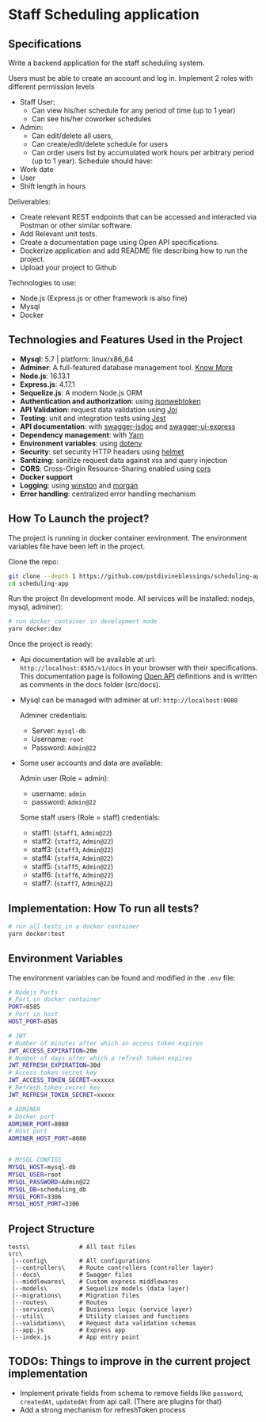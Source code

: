 # Staff Scheduling application

## Specifications

Write a backend application for the staff scheduling system.

Users must be able to create an account and log in.
Implement 2 roles with different permission levels
-  Staff User:
    - Can view his/her schedule for any period of time (up to 1 year)
    - Can see his/her coworker schedules
-  Admin:
    - Can edit/delete all users,
    - Can create/edit/delete schedule for users
    - Can order users list by accumulated work hours per arbitrary period (up to 1 year).
Schedule should have:
- Work date
- User
- Shift length in hours

Deliverables:
- Create relevant REST endpoints that can be accessed and interacted via Postman or other similar software.
- Add Relevant unit tests. 
- Create a documentation page using Open API specifications.
- Dockerize application and add README file describing how to run the project.
- Upload your project to Github

Technologies to use:
- Node.js (Express.js or other framework is also fine)
- Mysql
- Docker



## Technologies and Features Used in the Project

- **Mysql**: 5.7 | platform: linux/x86_64
- **Adminer**: A full-featured database management tool. [Know More](https://www.adminer.org/)
- **Node.js**: 16.13.1 
- **Express.js**: 4.17.1 
- **Sequelize.js**: A modern Node.js ORM
- **Authentication and authorization**: using [jsonwebtoken](https://www.npmjs.com/package/jsonwebtoken)
- **API Validation**: request data validation using [Joi](https://github.com/hapijs/joi)
- **Testing**: unit and integration tests using [Jest](https://jestjs.io)
- **API documentation**: with [swagger-jsdoc](https://github.com/Surnet/swagger-jsdoc) and [swagger-ui-express](https://github.com/scottie1984/swagger-ui-express)
- **Dependency management**: with [Yarn](https://yarnpkg.com)
- **Environment variables**: using [dotenv](https://github.com/motdotla/dotenv)
- **Security**: set security HTTP headers using [helmet](https://helmetjs.github.io)
- **Santizing**: sanitize request data against xss and query injection
- **CORS**: Cross-Origin Resource-Sharing enabled using [cors](https://github.com/expressjs/cors)
- **Docker support**
- **Logging**: using [winston](https://github.com/winstonjs/winston) and [morgan](https://github.com/expressjs/morgan)
- **Error handling**: centralized error handling mechanism



## How To Launch the project? 

The project is running in docker container environment. The environment variables file have been left in the project.

Clone the repo:

```bash
git clone --depth 1 https://github.com/pstdivineblessings/scheduling-app.git
cd scheduling-app
```

Run the project (In development mode. All services will be installed: nodejs, mysql, adminer):

```bash
# run docker container in development mode
yarn docker:dev

```

Once the project is ready:

- Api documentation will be available at url: `http://localhost:8585/v1/docs` in your browser with their specifications. This documentation page is following [Open API](https://www.openapis.org/) definitions and is written as comments in the docs folder (src/docs).

- Mysql can be managed with adminer at url: `http://localhost:8080`

    Adminer credentials:
    - Server: `mysql-db`
    - Username: `root`
    - Password: `Admin@22`

- Some user accounts and data are available:

    Admin user (Role = admin):
    - username: `admin`
    - password: `Admin@22`  

    Some staff users (Role = staff) credentials:
    - staff1: (`staff1`, `Admin@22`)
    - staff2: (`staff2`, `Admin@22`)
    - staff3: (`staff3`, `Admin@22`)
    - staff4: (`staff4`, `Admin@22`)
    - staff5: (`staff5`, `Admin@22`)
    - staff6: (`staff6`, `Admin@22`)
    - staff7: (`staff7`, `Admin@22`)



##  Implementation: How To run all tests? 


```bash
# run all tests in a docker container
yarn docker:test
```



## Environment Variables

The environment variables can be found and modified in the `.env` file:

```bash
# Nodejs Ports
# Port in docker container
PORT=8585
# Port in host 
HOST_PORT=8585

# JWT
# Number of minutes after which an access token expires
JWT_ACCESS_EXPIRATION=20m
# Number of days after which a refresh token expires
JWT_REFRESH_EXPIRATION=30d
# Access token secret key
JWT_ACCESS_TOKEN_SECRET=xxxxxx
# Refresh token secret key
JWT_REFRESH_TOKEN_SECRET=xxxxx

# ADMINER
# Docker port
ADMINER_PORT=8080
# Host port
ADMINER_HOST_PORT=8080


# MYSQL CONFIGS
MYSQL_HOST=mysql-db
MYSQL_USER=root
MYSQL_PASSWORD=Admin@22
MYSQL_DB=scheduling_db
MYSQL_PORT=3306
MYSQL_HOST_PORT=3306

```



## Project Structure

```
tests\              # All test files
src\
 |--config\         # All configurations
 |--controllers\    # Route controllers (controller layer)
 |--docs\           # Swagger files
 |--middlewares\    # Custom express middlewares
 |--models\         # Sequelize models (data layer)
 |--migrations\     # Migration files
 |--routes\         # Routes
 |--services\       # Business logic (service layer)
 |--utils\          # Utility classes and functions
 |--validations\    # Request data validation schemas
 |--app.js          # Express app
 |--index.js        # App entry point
```



## TODOs: Things to improve in the current project implementation

- Implement private fields from schema to remove fields like `password`, `createdAt`, `updatedAt` from api call. (There are plugins for that)
- Add a strong mechanism for refreshToken process

